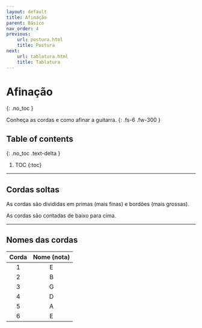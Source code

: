 ```yaml
---
layout: default
title: Afinação
parent: Básico
nav_order: 4
previous:
    url: postura.html
    title: Postura
next:
    url: tablatura.html
    title: Tablatura
---
```


# Afinação
{: .no_toc }

Conheça as cordas e como afinar a guitarra.
{: .fs-6 .fw-300 }

## Table of contents
{: .no_toc .text-delta }

1. TOC
{:toc}

---

## Cordas soltas

As cordas são divididas em primas (mais finas) e bordões (mais grossas).

As cordas são contadas de baixo para cima.

---

## Nomes das cordas

| Corda | Nome (nota) |
| :---: | :---------: |
| 1     | E           |
| 2     | B           |
| 3     | G           |
| 4     | D           |
| 5     | A           |
| 6     | E           |
